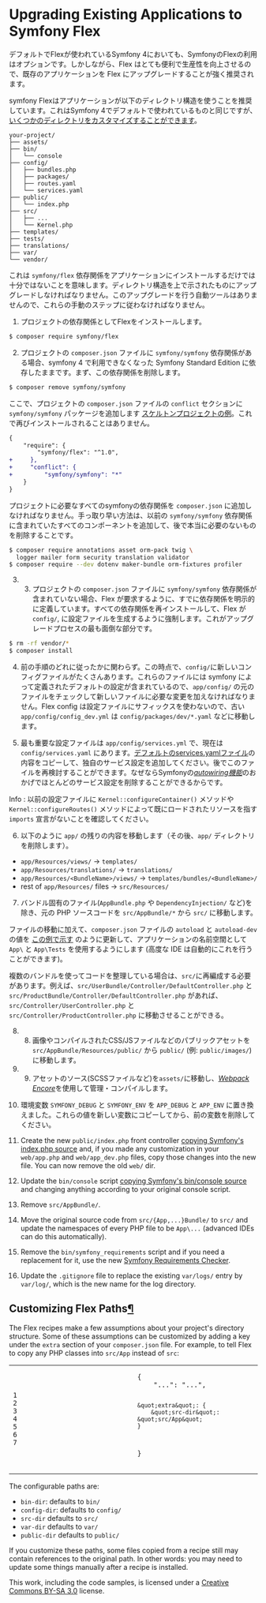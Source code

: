 # Upgrading Existing Applications to Symfony Flex

デフォルトでFlexが使われているSymfony 4においても、SymfonyのFlexの利用はオプションです。しかしながら、Flex はとても便利で生産性を向上させるので、既存のアプリケーションを Flex にアップグレードすることが強く推奨されます。

symfony Flexはアプリケーションが以下のディレクトリ構造を使うことを推奨しています。これはSymfony 4でデフォルトで使われているものと同じですが、[<span>いくつかのディレクトリをカスタマイズすることができます</span>](#flex-customize-paths)。

```
your-project/
├── assets/
├── bin/
│   └── console
├── config/
│   ├── bundles.php
│   ├── packages/
│   ├── routes.yaml
│   └── services.yaml
├── public/
│   └── index.php
├── src/
│   ├── ...
│   └── Kernel.php
├── templates/
├── tests/
├── translations/
├── var/
└── vendor/
```

これは `symfony/flex` 依存関係をアプリケーションにインストールするだけでは十分ではないことを意味します。ディレクトリ構造を上で示されたものにアップグレードしなければなりません。このアップグレードを行う自動ツールはありませんので、これらの手動のステップに従わなければなりません。

1.  プロジェクトの依存関係としてFlexをインストールします。

```bash
$ composer require symfony/flex
```

2.  プロジェクトの `composer.json` ファイルに `symfony/symfony` 依存関係がある場合、symfony 4 で利用できなくなった Symfony Standard Edition に依存したままです。まず、この依存関係を削除します。

```bash
$ composer remove symfony/symfony
```

ここで、プロジェクトの `composer.json` ファイルの `conflict` セクションに `symfony/symfony` パッケージを追加します [スケルトンプロジェクトの例](https://github.com/symfony/skeleton/blob/8e33fe617629f283a12bbe0a6578bd6e6af417af/composer.json#L44-L46)。これで再びインストールされることはありません。

```diff
{
    "require": {
        "symfony/flex": "^1.0",
+     },
+     "conflict": {
+         "symfony/symfony": "*"
    }
}
```

プロジェクトに必要なすべてのsymfonyの依存関係を `composer.json` に追加しなければなりません。手っ取り早い方法は、以前の `symfony/symfony` 依存関係に含まれていたすべてのコンポーネントを追加して、後で本当に必要のないものを削除することです。

```bash
$ composer require annotations asset orm-pack twig \
  logger mailer form security translation validator
$ composer require --dev dotenv maker-bundle orm-fixtures profiler
```

3.  3. プロジェクトの `composer.json` ファイルに `symfony/symfony` 依存関係が含まれていない場合、Flex が要求するように、すでに依存関係を明示的に定義しています。すべての依存関係を再インストールして、Flex が `config/`, に設定ファイルを生成するように強制します。これがアップグレードプロセスの最も面倒な部分です。

```bash
$ rm -rf vendor/*
$ composer install
```

4.  前の手順のどれに従ったかに関わらず。この時点で、`config/`に新しいコンフィグファイルがたくさんあります。これらのファイルには symfony によって定義されたデフォルトの設定が含まれているので、`app/config/` の元のファイルをチェックして新しいファイルに必要な変更を加えなければなりません。Flex config は設定ファイルにサフィックスを使わないので、古い `app/config/config_dev.yml` は `config/packages/dev/*.yaml` などに移動します。

5.  最も重要な設定ファイルは `app/config/services.yml` で、現在は `config/services.yaml` にあります。[デフォルトのservices.yamlファイル](https://github.com/symfony/recipes/blob/master/symfony/framework-bundle/3.3/config/services.yaml)の内容をコピーして、独自のサービス設定を追加してください。後でこのファイルを再検討することができます。なぜならSymfonyの[*autowiring機能*](./service_container/3.3-di-changes.html)のおかげでほとんどのサービス設定を削除することができるからです。

Info
: 以前の設定ファイルに `Kernel::configureContainer()` メソッドや `Kernel::configureRoutes()` メソッドによって既にロードされたリソースを指す `imports` 宣言がないことを確認してください。


6.  以下のように `app/` の残りの内容を移動します（その後、`app/` ディレクトリを削除します）。

- `app/Resources/views/` -\> `templates/`
- `app/Resources/translations/` -\> `translations/`
- `app/Resources/<BundleName>/views/` -\> `templates/bundles/<BundleName>/`
- rest of `app/Resources/` files -\> `src/Resources/`

7.  バンドル固有のファイル(`AppBundle.php` や `DependencyInjection/` など)を除き、元の PHP ソースコードを `src/AppBundle/*` から `src/` に移動します。

ファイルの移動に加えて、`composer.json` ファイルの `autoload` と `autoload-dev` の値を [この例で示す](https://github.com/symfony/skeleton/blob/8e33fe617629f283a12bbe0a6578bd6e6af417af/composer.json#L24-L33) のように更新して、アプリケーションの名前空間として `App\` と `App\Tests` を使用するようにします (高度な IDE は自動的にこれを行うことができます)。

複数のバンドルを使ってコードを整理している場合は、`src/`に再編成する必要があります。例えば、`src/UserBundle/Controller/DefaultController.php` と `src/ProductBundle/Controller/DefaultController.php` があれば、`src/Controller/UserController.php` と `src/Controller/ProductController.php` に移動させることができる。

8.  8. 画像やコンパイルされたCSS/JSファイルなどのパブリックアセットを `src/AppBundle/Resources/public/` から `public/` (例: `public/images/`) に移動します。

9.  9. アセットのソース(SCSSファイルなど)を`assets/`に移動し、[*Webpack Encore*](./frontend.html)を使用して管理・コンパイルします。

10. 環境変数 `SYMFONY_DEBUG` と `SYMFONY_ENV` を `APP_DEBUG` と `APP_ENV` に置き換えました。これらの値を新しい変数にコピーしてから、前の変数を削除してください。

11. Create the new `public/index.php` front controller [copying Symfony's index.php source](https://github.com/symfony/recipes/blob/master/symfony/framework-bundle/3.4/public/index.php) and, if you made any customization in your `web/app.php` and `web/app_dev.php` files, copy those changes into the new file. You can now remove the old `web/` dir.

12. Update the `bin/console` script [copying Symfony's bin/console source](https://github.com/symfony/recipes/blob/master/symfony/console/3.4/bin/console) and changing anything according to your original console script.

13. Remove `src/AppBundle/`.

14. Move the original source code from `src/{App,...}Bundle/` to `src/` and update the namespaces of every PHP file to be `App\...` (advanced IDEs can do this automatically).

15. Remove the `bin/symfony_requirements` script and if you need a replacement for it, use the new [Symfony Requirements Checker](https://github.com/symfony/requirements-checker).

16. Update the `.gitignore` file to replace the existing `var/logs/` entry by `var/log/`, which is the new name for the log directory.

<div id="customizing-flex-paths" class="section">

<span id="flex-customize-paths"></span>

## Customizing Flex Paths[¶](#customizing-flex-paths "Permalink to this headline")

The Flex recipes make a few assumptions about your project's directory structure. Some of these assumptions can be customized by adding a key under the `extra` section of your `composer.json` file. For example, to tell Flex to copy any PHP classes into `src/App` instead of `src`:

<div class="literal-block notranslate">

<div class="highlight-json">

<table>
<colgroup>
<col style="width: 50%" />
<col style="width: 50%" />
</colgroup>
<tbody>
<tr class="odd">
<td><div class="linenodiv">
<pre><code>1
2
3
4
5
6
7</code></pre>
</div></td>
<td><div class="highlight">
<pre><code>{
    &quot;...&quot;: &quot;...&quot;,

    &quot;extra&quot;: {
        &quot;src-dir&quot;: &quot;src/App&quot;
    }
}</code></pre>
</div></td>
</tr>
</tbody>
</table>

</div>

</div>

The configurable paths are:

  - `bin-dir`: defaults to `bin/`
  - `config-dir`: defaults to `config/`
  - `src-dir` defaults to `src/`
  - `var-dir` defaults to `var/`
  - `public-dir` defaults to `public/`

If you customize these paths, some files copied from a recipe still may contain references to the original path. In other words: you may need to update some things manually after a recipe is installed.

</div>

</div>

</div>

<div class="m-t-30">

This work, including the code samples, is licensed under a [Creative Commons BY-SA 3.0](https://creativecommons.org/licenses/by-sa/3.0/) license.

</div>

</div>

